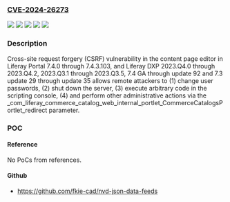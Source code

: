### [CVE-2024-26273](https://cve.mitre.org/cgi-bin/cvename.cgi?name=CVE-2024-26273)
![](https://img.shields.io/static/v1?label=Product&message=DXP&color=blue)
![](https://img.shields.io/static/v1?label=Product&message=Portal&color=blue)
![](https://img.shields.io/static/v1?label=Version&message=7.3.10-u29%3C%3D%207.3.10-u35%20&color=brighgreen)
![](https://img.shields.io/static/v1?label=Version&message=7.4.0%3C%3D%207.4.3.103%20&color=brighgreen)
![](https://img.shields.io/static/v1?label=Vulnerability&message=CWE-352%20Cross-Site%20Request%20Forgery%20(CSRF)&color=brighgreen)

### Description

Cross-site request forgery (CSRF) vulnerability in the content page editor in Liferay Portal 7.4.0 through 7.4.3.103, and Liferay DXP 2023.Q4.0 through 2023.Q4.2, 2023.Q3.1 through 2023.Q3.5, 7.4 GA through update 92 and 7.3 update 29 through update 35 allows remote attackers to (1) change user passwords, (2) shut down the server, (3) execute arbitrary code in the scripting console, (4) and perform other administrative actions via the _com_liferay_commerce_catalog_web_internal_portlet_CommerceCatalogsPortlet_redirect parameter.

### POC

#### Reference
No PoCs from references.

#### Github
- https://github.com/fkie-cad/nvd-json-data-feeds


